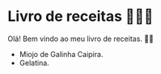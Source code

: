 
# Livro de receitas 👩🏻‍🍳

Olá! Bem vindo ao meu livro de receitas. 👋🏻

 - Miojo de Galinha Caipira.
 - Gelatina.